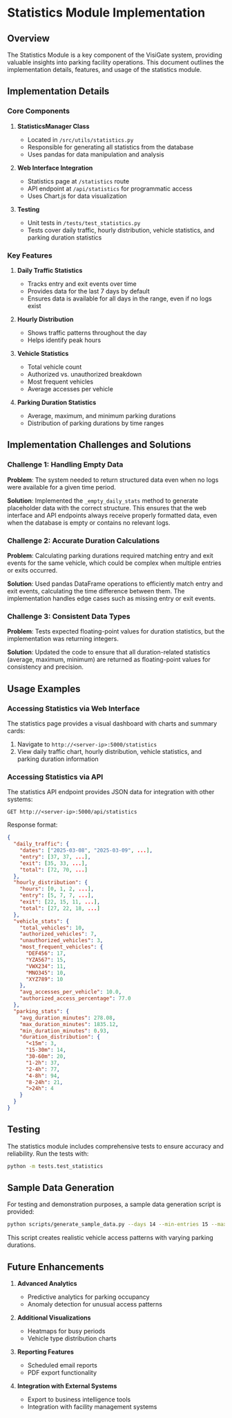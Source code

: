 # Statistics Module Implementation

## Overview

The Statistics Module is a key component of the VisiGate system, providing valuable insights into parking facility operations. This document outlines the implementation details, features, and usage of the statistics module.

## Implementation Details

### Core Components

1. **StatisticsManager Class**
   - Located in `/src/utils/statistics.py`
   - Responsible for generating all statistics from the database
   - Uses pandas for data manipulation and analysis

2. **Web Interface Integration**
   - Statistics page at `/statistics` route
   - API endpoint at `/api/statistics` for programmatic access
   - Uses Chart.js for data visualization

3. **Testing**
   - Unit tests in `/tests/test_statistics.py`
   - Tests cover daily traffic, hourly distribution, vehicle statistics, and parking duration statistics

### Key Features

1. **Daily Traffic Statistics**
   - Tracks entry and exit events over time
   - Provides data for the last 7 days by default
   - Ensures data is available for all days in the range, even if no logs exist

2. **Hourly Distribution**
   - Shows traffic patterns throughout the day
   - Helps identify peak hours

3. **Vehicle Statistics**
   - Total vehicle count
   - Authorized vs. unauthorized breakdown
   - Most frequent vehicles
   - Average accesses per vehicle

4. **Parking Duration Statistics**
   - Average, maximum, and minimum parking durations
   - Distribution of parking durations by time ranges

## Implementation Challenges and Solutions

### Challenge 1: Handling Empty Data

**Problem**: The system needed to return structured data even when no logs were available for a given time period.

**Solution**: Implemented the `_empty_daily_stats` method to generate placeholder data with the correct structure. This ensures that the web interface and API endpoints always receive properly formatted data, even when the database is empty or contains no relevant logs.

### Challenge 2: Accurate Duration Calculations

**Problem**: Calculating parking durations required matching entry and exit events for the same vehicle, which could be complex when multiple entries or exits occurred.

**Solution**: Used pandas DataFrame operations to efficiently match entry and exit events, calculating the time difference between them. The implementation handles edge cases such as missing entry or exit events.

### Challenge 3: Consistent Data Types

**Problem**: Tests expected floating-point values for duration statistics, but the implementation was returning integers.

**Solution**: Updated the code to ensure that all duration-related statistics (average, maximum, minimum) are returned as floating-point values for consistency and precision.

## Usage Examples

### Accessing Statistics via Web Interface

The statistics page provides a visual dashboard with charts and summary cards:

1. Navigate to `http://<server-ip>:5000/statistics`
2. View daily traffic chart, hourly distribution, vehicle statistics, and parking duration information

### Accessing Statistics via API

The statistics API endpoint provides JSON data for integration with other systems:

```
GET http://<server-ip>:5000/api/statistics
```

Response format:

```json
{
  "daily_traffic": {
    "dates": ["2025-03-08", "2025-03-09", ...],
    "entry": [37, 37, ...],
    "exit": [35, 33, ...],
    "total": [72, 70, ...]
  },
  "hourly_distribution": {
    "hours": [0, 1, 2, ...],
    "entry": [5, 7, 7, ...],
    "exit": [22, 15, 11, ...],
    "total": [27, 22, 18, ...]
  },
  "vehicle_stats": {
    "total_vehicles": 10,
    "authorized_vehicles": 7,
    "unauthorized_vehicles": 3,
    "most_frequent_vehicles": {
      "DEF456": 17,
      "YZA567": 15,
      "VWX234": 11,
      "MNO345": 10,
      "XYZ789": 10
    },
    "avg_accesses_per_vehicle": 10.0,
    "authorized_access_percentage": 77.0
  },
  "parking_stats": {
    "avg_duration_minutes": 278.08,
    "max_duration_minutes": 1835.12,
    "min_duration_minutes": 0.93,
    "duration_distribution": {
      "<15m": 3,
      "15-30m": 14,
      "30-60m": 20,
      "1-2h": 37,
      "2-4h": 77,
      "4-8h": 94,
      "8-24h": 21,
      ">24h": 4
    }
  }
}
```

## Testing

The statistics module includes comprehensive tests to ensure accuracy and reliability. Run the tests with:

```bash
python -m tests.test_statistics
```

## Sample Data Generation

For testing and demonstration purposes, a sample data generation script is provided:

```bash
python scripts/generate_sample_data.py --days 14 --min-entries 15 --max-entries 40
```

This script creates realistic vehicle access patterns with varying parking durations.

## Future Enhancements

1. **Advanced Analytics**
   - Predictive analytics for parking occupancy
   - Anomaly detection for unusual access patterns

2. **Additional Visualizations**
   - Heatmaps for busy periods
   - Vehicle type distribution charts

3. **Reporting Features**
   - Scheduled email reports
   - PDF export functionality

4. **Integration with External Systems**
   - Export to business intelligence tools
   - Integration with facility management systems
